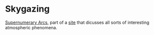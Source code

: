 # Skygazing

[Supernumerary Arcs](https://www.atoptics.co.uk/rainbows/supcols.htm), part of a [site](https://www.atoptics.co.uk/) that dicusses all sorts of interesting atmospheric phenomena.